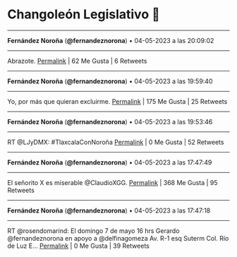 # Changoleón Legislativo 🙈
*****
**Fernández Noroña** (**@fernandeznorona**) • 04-05-2023 a las 20:09:02
*****
Abrazote.
[Permalink](https://twitter.com/fernandeznorona/status/1654337379614748672) | 62 Me Gusta | 6 Retweets
*****
**Fernández Noroña** (**@fernandeznorona**) • 04-05-2023 a las 19:59:40
*****
Yo, por más que quieran excluirme.
[Permalink](https://twitter.com/fernandeznorona/status/1654335023909044226) | 175 Me Gusta | 25 Retweets
*****
**Fernández Noroña** (**@fernandeznorona**) • 04-05-2023 a las 19:53:46
*****
RT @LJyDMX: #TlaxcalaConNoroña
[Permalink](https://twitter.com/fernandeznorona/status/1654333540757061632) | 0 Me Gusta | 52 Retweets
*****
**Fernández Noroña** (**@fernandeznorona**) • 04-05-2023 a las 17:47:49
*****
El señorito X es miserable @ClaudioXGG.
[Permalink](https://twitter.com/fernandeznorona/status/1654301843399270400) | 368 Me Gusta | 95 Retweets
*****
**Fernández Noroña** (**@fernandeznorona**) • 04-05-2023 a las 17:47:18
*****
RT @rosendomarind: El domingo 7 de mayo 16 hrs Gerardo  ⁦@fernandeznorona⁩ en apoyo a ⁦@delfinagomeza⁩
Av. R-1 esq Suterm Col. Río de Luz
E…
[Permalink](https://twitter.com/fernandeznorona/status/1654301711748530177) | 0 Me Gusta | 39 Retweets